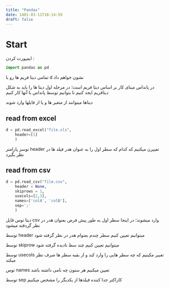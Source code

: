 ```yaml
---
title: "Pandas"
date: 1401-03-11T16:14:59
draft: false
---
```


# Start

ایمپورت کردن :

```python
import pandas as pd
```

تمامی دیتا فریم ها رو با d نشون خواهم داد


در پانداس مبنای کار بر اساس دیتا فریم است؛ در مرحله اول دیتا ها را باید به شکل دیتافریم ایجد کنیم تا بتوانیم توسط پانداس با آنها کار کنیم

دیتاها میتوانند از متغیر ها و یا از فایلها وارد شوند

## read from excel

```python
d = pd.read_excel("file.xls",
	header=[1]
	)
```

توسز پارامتر header تعییرن میکنیم که کدام که سطر اول را به عنوان هدر فیلد ها در نظر بگیرد

## read from csv

```python
d = pd.read_csv("file.csv",
	header = None,
	skiprows = 1,
	usecols=[2,3],
	names=['colA', 'colB'],
	sep=';'
	)
```

دیتا توس فایل csv وارد میشوند؛ در اینجا سطر اول به طور پیش فرض بعنوان هدر در نظر گردفته میشود


توسط header میتوانیم تعیین کنیم سطر چندم بعنوام هدر در نظر گرفته شود

توسط skiprow میتوانیم تعیین کنیم چند سط نادیده گرفته شود

توسط usecols تعییر مکینیم که چه سطر هایی را وارد کند و از بقیه سطر ها صرف نظر میکند

توس names تعیین میکنیم هر ستون چه نامی داشته باشد

توسط sep کاراکتر جدا کننده فیلدها از یکدیگر را مشخص میکنیم



